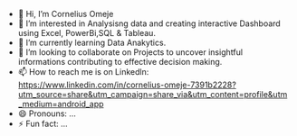 - 👋 Hi, I’m Cornelius Omeje
- 👀 I’m interested in Analysisng data and creating interactive Dashboard using Excel, PowerBi,SQL & Tableau.
- 🌱 I’m currently learning Data Anakytics.
- 💞️ I’m looking to collaborate on Projects to uncover insightful informations contributing to effective decision making.
- 📫 How to reach me is on Linkedln: https://www.linkedin.com/in/cornelius-omeje-7391b2228?utm_source=share&utm_campaign=share_via&utm_content=profile&utm_medium=android_app
- 😄 Pronouns: ...
- ⚡ Fun fact: ...

<!---
Jesterr8/Jesterr8 is a ✨ special ✨ repository because its `README.md` (this file) appears on your GitHub profile.
You can click the Preview link to take a look at your changes.
--->
